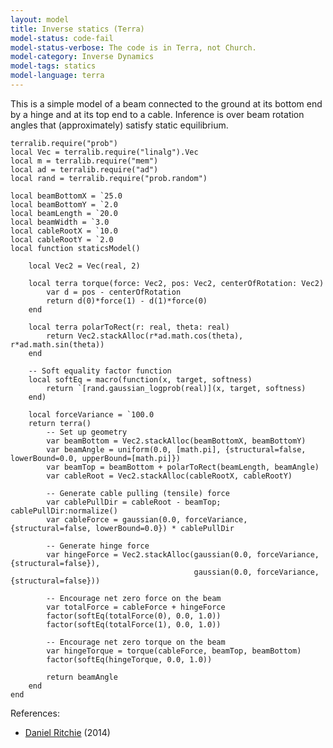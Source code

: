 ```yaml
---
layout: model
title: Inverse statics (Terra)
model-status: code-fail
model-status-verbose: The code is in Terra, not Church.
model-category: Inverse Dynamics
model-tags: statics
model-language: terra
---
```


This is a simple model of a beam connected to the ground at its bottom end by a hinge and at its top end to a cable. 
Inference is over beam rotation angles that (approximately) satisfy static equilibrium.
    
    terralib.require("prob")
    local Vec = terralib.require("linalg").Vec
    local m = terralib.require("mem")
    local ad = terralib.require("ad")
    local rand = terralib.require("prob.random")
    
    local beamBottomX = `25.0
    local beamBottomY = `2.0
    local beamLength = `20.0
    local beamWidth = `3.0
    local cableRootX = `10.0
    local cableRootY = `2.0
    local function staticsModel()
    
    	local Vec2 = Vec(real, 2)
    
    	local terra torque(force: Vec2, pos: Vec2, centerOfRotation: Vec2)
    		var d = pos - centerOfRotation
    		return d(0)*force(1) - d(1)*force(0)
    	end
    
    	local terra polarToRect(r: real, theta: real)
    		return Vec2.stackAlloc(r*ad.math.cos(theta), r*ad.math.sin(theta))
    	end
    
    	-- Soft equality factor function
    	local softEq = macro(function(x, target, softness)
    		return `[rand.gaussian_logprob(real)](x, target, softness)
    	end)
    
    	local forceVariance = `100.0
    	return terra()
    		-- Set up geometry
    		var beamBottom = Vec2.stackAlloc(beamBottomX, beamBottomY)
    		var beamAngle = uniform(0.0, [math.pi], {structural=false, lowerBound=0.0, upperBound=[math.pi]})
    		var beamTop = beamBottom + polarToRect(beamLength, beamAngle)
    		var cableRoot = Vec2.stackAlloc(cableRootX, cableRootY)
    
    		-- Generate cable pulling (tensile) force
    		var cablePullDir = cableRoot - beamTop; cablePullDir:normalize()
    		var cableForce = gaussian(0.0, forceVariance, {structural=false, lowerBound=0.0}) * cablePullDir
    
    		-- Generate hinge force
    		var hingeForce = Vec2.stackAlloc(gaussian(0.0, forceVariance, {structural=false}),
    										 gaussian(0.0, forceVariance, {structural=false}))
    
    		-- Encourage net zero force on the beam
    		var totalForce = cableForce + hingeForce
    		factor(softEq(totalForce(0), 0.0, 1.0))
    		factor(softEq(totalForce(1), 0.0, 1.0))
    
    		-- Encourage net zero torque on the beam
    		var hingeTorque = torque(cableForce, beamTop, beamBottom)
    		factor(softEq(hingeTorque, 0.0, 1.0))
    
    		return beamAngle
    	end
    end

References:

- [Daniel Ritchie](http://stanford.edu/~dritchie/) (2014)
